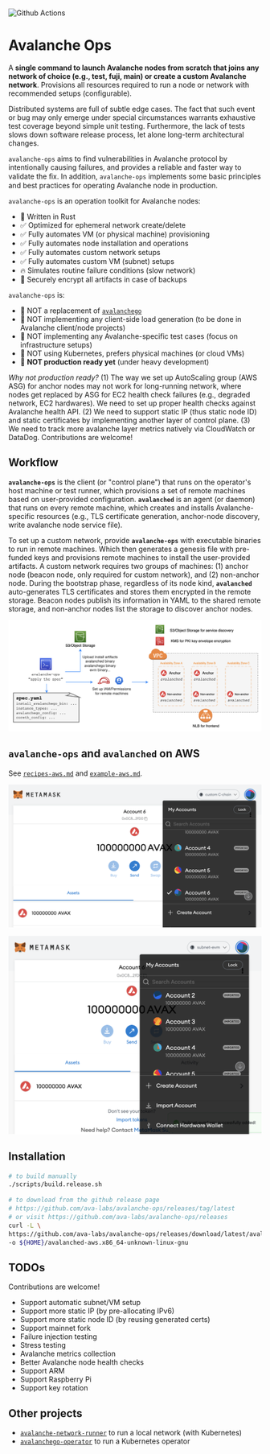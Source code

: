 
<br>

![Github Actions](https://github.com/gyuho/avalanche-ops/actions/workflows/test-and-release.yml/badge.svg)

# Avalanche Ops

A **single command to launch Avalanche nodes from scratch that joins any network of choice (e.g., test, fuji, main) or create a custom Avalanche network**. Provisions all resources required to run a node or network with recommended setups (configurable).

Distributed systems are full of subtle edge cases. The fact that such event or bug may only emerge under special circumstances warrants exhaustive test coverage beyond simple unit testing. Furthermore, the lack of tests slows down software release process, let alone long-term architectural changes.

`avalanche-ops` aims to find vulnerabilities in Avalanche protocol by intentionally causing failures, and provides a reliable and faster way to validate the ﬁx. In addition, `avalanche-ops` implements some basic principles and best practices for operating Avalanche node in production.

`avalanche-ops` is an operation toolkit for Avalanche nodes:
- 🦀 Written in Rust
- ✅ Optimized for ephemeral network create/delete
- ✅ Fully automates VM (or physical machine) provisioning
- ✅ Fully automates node installation and operations
- ✅ Fully automates custom network setups
- ✅ Fully automates custom VM (subnet) setups
- 🔥 Simulates routine failure conditions (slow network)
- 📨 Securely encrypt all artifacts in case of backups

`avalanche-ops` is:
- 🚫 NOT a replacement of [`avalanchego`](https://github.com/ava-labs/avalanchego)
- 🚫 NOT implementing any client-side load generation (to be done in Avalanche client/node projects)
- 🚫 NOT implementing any Avalanche-specific test cases (focus on infrastructure setups)
- 🚫 NOT using Kubernetes, prefers physical machines (or cloud VMs)
- 🚫 **NOT production ready yet** (under heavy development)

*Why not production ready?* (1) The way we set up AutoScaling group (AWS ASG) for anchor nodes may not work for long-running network, where nodes get replaced by ASG for EC2 health check failures (e.g., degraded network, EC2 hardwares). We need to set up proper health checks against Avalanche health API. (2) We need to support static IP (thus static node ID) and static certificates by implementing another layer of control plane. (3) We need to track more avalanche layer metrics natively via CloudWatch or DataDog. Contributions are welcome!

## Workflow

**`avalanche-ops`** is the client (or "control plane") that runs on the operator's host machine or test runner, which provisions a set of remote machines based on user-provided configuration. **`avalanched`** is an agent (or daemon) that runs on every remote machine, which creates and installs Avalanche-specific resources (e.g., TLS certificate generation, anchor-node discovery, write avalanche node service file).

To set up a custom network, provide **`avalanche-ops`** with executable binaries to run in remote machines. Which then generates a genesis file with pre-funded keys and provisions remote machines to install the user-provided artifacts. A custom network requires two groups of machines: (1) anchor node (beacon node, only required for custom network), and (2) non-anchor node. During the bootstrap phase, regardless of its node kind, **`avalanched`** auto-generates TLS certificates and stores them encrypted in the remote storage. Beacon nodes publish its information in YAML to the shared remote storage, and non-anchor nodes list the storage to discover anchor nodes.

![avalanche-ops.drawio.png](./img/avalanche-ops.drawio.png)

## `avalanche-ops` and `avalanched` on AWS

See [`recipes-aws.md`](./recipes-aws.md) and [`example-aws.md`](./example-aws.md).

![example-aws/32](./img/example-aws/32.png)

![example-aws/43](./img/example-aws/43.png)

## Installation

```bash
# to build manually
./scripts/build.release.sh
```

```bash
# to download from the github release page
# https://github.com/ava-labs/avalanche-ops/releases/tag/latest
# or visit https://github.com/ava-labs/avalanche-ops/releases
curl -L \
https://github.com/ava-labs/avalanche-ops/releases/download/latest/avalanched-aws.x86_64-unknown-linux-gnu \
-o ${HOME}/avalanched-aws.x86_64-unknown-linux-gnu
```

## TODOs

Contributions are welcome!

- Support automatic subnet/VM setup
- Support more static IP (by pre-allocating IPv6)
- Support more static node ID (by reusing generated certs)
- Support mainnet fork
- Failure injection testing
- Stress testing
- Avalanche metrics collection
- Better Avalanche node health checks
- Support ARM
- Support Raspberry Pi
- Support key rotation

## Other projects

- [`avalanche-network-runner`](https://github.com/ava-labs/avalanche-network-runner) to run a local network (with Kubernetes)
- [`avalanchego-operator`](https://github.com/ava-labs/avalanchego-operator) to run a Kubernetes operator
